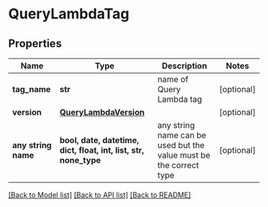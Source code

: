 # QueryLambdaTag


## Properties
Name | Type | Description | Notes
------------ | ------------- | ------------- | -------------
**tag_name** | **str** | name of Query Lambda tag | [optional] 
**version** | [**QueryLambdaVersion**](QueryLambdaVersion.md) |  | [optional] 
**any string name** | **bool, date, datetime, dict, float, int, list, str, none_type** | any string name can be used but the value must be the correct type | [optional]

[[Back to Model list]](../README.md#documentation-for-models) [[Back to API list]](../README.md#documentation-for-api-endpoints) [[Back to README]](../README.md)


